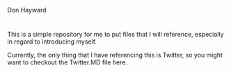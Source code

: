 Don Hayward
#
This is a simple repository for me to put files that I will reference, especially in regard to introducing myself. 

Currently, the only thing that I have referencing this is Twitter, so you might want to checkout the Twitter.MD file here.